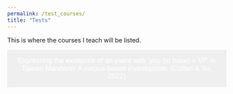 ```yaml
---
permalink: /test_courses/
title: "Tests"
---
```


This is where the courses I teach will be listed.

<style>
.dropbtn {
  color: white;
  padding: 16px;
  font-size: 16px;
  border: none;
  cursor: pointer;
}

.dropbtn:hover, .dropbtn:focus {
  background-color: #2980B9;
}

.dropdown {
  position: relative;
  display: inline-block;
}

.dropdown-content {
  display: none;
  position: absolute;
  background-color: #f1f1f1;
  min-width: 160px;
  overflow: auto;
  box-shadow: 0px 8px 16px 0px rgba(0,0,0,0.2);
  z-index: 1;
  transition: 3s ease-out;
}

.dropdown-content a {
  color: black;
  padding: 12px 16px;
  text-decoration: none;
  display: block;
  transition: 3s ease-out;
}

.dropdown a:hover {background-color: #ddd;}

.show {display: block;}

</style>

<div class="dropdown">
  <button onclick="myFunction()" class="dropbtn">Expressing the existence of an event with ‘you (to have) + VP’ in Taiwan Mandarin: A corpus-based investigation. (Collart & Su, 2022)</button>
  <div id="myDropdown" class="dropdown-content">
    <a href="#home">The verb you ‘to have’ in standard Mandarin is typically followed by a noun. You can also take a VP as its complement (‘you + VP’) in several varieties of Mandarin. However, the function associated with it is still under debate: ‘you + VP’ has been analyzed as expressing past tense, perfective aspect, perfect aspect, or realis mood. This paper assesses these analyses by conducting a corpus-based investigation of ‘you + VP’ on the PTT platform and by looking at different morphosyntactic environments in which it is used. The data favor analyzing ‘you + VP’ as expressing an assertive modality meaning (the situation is considered true in the real world by the speaker). This analysis corroborates with the high frequency of ‘you + VP’ in assertive environments (e.g., after factual verbs in embedded clauses, with attitudinal adverbs of truth value, among others). Conversely, taking ‘you + VP’ as indicating past tense or perfective aspect is challenged by the present data, and the perfect aspect analysis cannot explain all the environments in which ‘you + VP’ is used. This paper provides new insights regarding the morphosyntactic use of ‘you + VP’ and sheds light on the meaning this construction encodes.</a>
    <a href="https://doi.org/10.1075/consl.21046.col" target="_blank">Link to the article</a>
  </div>
</div>

<script>
function myFunction() {
  document.getElementById("myDropdown").classList.toggle("show");
}

// Close the dropdown if the user clicks outside of it
window.onclick = function(event) {
  if (!event.target.matches('.dropbtn')) {
    var dropdowns = document.getElementsByClassName("dropdown-content");
    var i;
    for (i = 0; i < dropdowns.length; i++) {
      var openDropdown = dropdowns[i];
      if (openDropdown.classList.contains('show')) {
        openDropdown.classList.remove('show');
      }
    }
  }
}
</script>